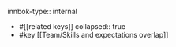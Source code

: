 innbok-type:: internal
- #[[related keys]]
collapsed:: true
- #key [[Team/Skills and expectations overlap]]









